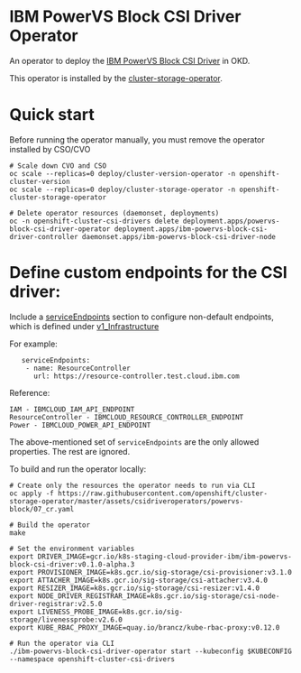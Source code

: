# IBM PowerVS Block CSI Driver Operator

An operator to deploy the [IBM PowerVS Block CSI Driver](https://github.com/openshift/ibm-powervs-block-csi-driver) in OKD.

This operator is installed by the [cluster-storage-operator](https://github.com/openshift/cluster-storage-operator).

# Quick start

Before running the operator manually, you must remove the operator installed by CSO/CVO

```shell
# Scale down CVO and CSO
oc scale --replicas=0 deploy/cluster-version-operator -n openshift-cluster-version
oc scale --replicas=0 deploy/cluster-storage-operator -n openshift-cluster-storage-operator

# Delete operator resources (daemonset, deployments)
oc -n openshift-cluster-csi-drivers delete deployment.apps/powervs-block-csi-driver-operator deployment.apps/ibm-powervs-block-csi-driver-controller daemonset.apps/ibm-powervs-block-csi-driver-node
```

# Define custom endpoints for the CSI driver:
Include a [serviceEndpoints](https://docs.openshift.com/container-platform/latest/rest_api/config_apis/infrastructure-config-openshift-io-v1.html#spec-platformspec-powervs-serviceendpoints-2) section to configure non-default endpoints, which is defined
under [v1_Infrastructure](https://github.com/openshift/api/blob/master/config/v1/types_infrastructure.go#L1717-L1724)

For example:
```shell
   serviceEndpoints:
    - name: ResourceController
      url: https://resource-controller.test.cloud.ibm.com
```
Reference:
```shell
IAM - IBMCLOUD_IAM_API_ENDPOINT
ResourceController - IBMCLOUD_RESOURCE_CONTROLLER_ENDPOINT
Power - IBMCLOUD_POWER_API_ENDPOINT
```
The above-mentioned set of `serviceEndpoints` are the only allowed properties. The rest are ignored.

To build and run the operator locally:

```shell
# Create only the resources the operator needs to run via CLI
oc apply -f https://raw.githubusercontent.com/openshift/cluster-storage-operator/master/assets/csidriveroperators/powervs-block/07_cr.yaml

# Build the operator
make

# Set the environment variables
export DRIVER_IMAGE=gcr.io/k8s-staging-cloud-provider-ibm/ibm-powervs-block-csi-driver:v0.1.0-alpha.3
export PROVISIONER_IMAGE=k8s.gcr.io/sig-storage/csi-provisioner:v3.1.0
export ATTACHER_IMAGE=k8s.gcr.io/sig-storage/csi-attacher:v3.4.0
export RESIZER_IMAGE=k8s.gcr.io/sig-storage/csi-resizer:v1.4.0
export NODE_DRIVER_REGISTRAR_IMAGE=k8s.gcr.io/sig-storage/csi-node-driver-registrar:v2.5.0
export LIVENESS_PROBE_IMAGE=k8s.gcr.io/sig-storage/livenessprobe:v2.6.0
export KUBE_RBAC_PROXY_IMAGE=quay.io/brancz/kube-rbac-proxy:v0.12.0

# Run the operator via CLI
./ibm-powervs-block-csi-driver-operator start --kubeconfig $KUBECONFIG --namespace openshift-cluster-csi-drivers
```